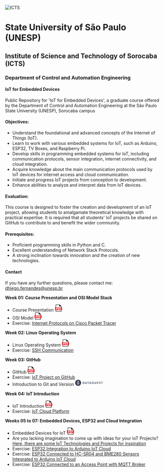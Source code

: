 ![ICTS](./images/unesp_sorocaba.jpg)
# State University of São Paulo (UNESP)
## Institute of Science and Technology of Sorocaba (ICTS)
### Department of Control and Automation Engineering
#### IoT for Embedded Devices
Public Repository for 'IoT for Embedded Devices', a graduate course offered by the Department of Control and Automation Engineering at the São Paulo State University (UNESP), Sorocaba campus

#### Objectives:
* Understand the foundational and advanced concepts of the Internet of Things (IoT).
* Learn to work with various embedded systems for IoT, such as Arduino, ESP32, TV Boxes, and Raspberry Pi.
* Develop skills in programming embedded systems for IoT, including communication protocols, sensor integration, internet connectivity, and cloud integration.
* Acquire knowledge about the main communication protocols used by IoT devices for internet access and cloud communication.
* Initiate and progress IoT projects from conception to development.
* Enhance abilities to analyze and interpret data from IoT devices.
#### Evaluation:
This course is designed to foster the creation and development of an IoT project, allowing students to amalgamate theoretical knowledge with practical expertise. It is required that all students' IoT projects be shared on GitHub to contribute to and benefit the wider community.

#### Prerequisites:
* Proficient programming skills in Python and C.
* Excellent understanding of Network Stack Protocols.
* A strong inclination towards innovation and the creation of new technologies.

#### Contact
If you have any further questions, please contact me: dhiego.fernandes@unesp.br

**Week 01: Course Presentation and OSI Model Stack** 
* Course Presentation <a href="lessons/week_01/week_01_Course_Presentation_IoT_Dhiego.pdf"> <img src="images/pdf_logo1.png" alt="PDF" width="23" height="23" /> </a>
* OSI Model <a href="lessons/week_01/week_01_OSI_Model_IoT_Dhiego.pdf"> <img src="images/pdf_logo1.png" alt="PDF" width="23" height="23" /> </a>
* Exercise: [Internet Protocols on Cisco Packet Tracer](lessons/week_01/sources/) 

**Week 02: Linux Operating System** 
* Linux Operating System <a href="lessons/week_02/week_02_Linux_Operating_System_IoT_Dhiego.pdf"> <img src="images/pdf_logo1.png" alt="PDF" width="23" height="23" /> </a>
* Exercise: [SSH Communication](lessons/week_02/sources) 

**Week 03: GitHub** 
* GitHub <a href="lessons/week_03/week_3_GitHub_IoT_Dhiego.pdf"> <img src="images/pdf_logo1.png" alt="PDF" width="23" height="23" /> </a>
* Exercise: [IoT Project on GitHub](lessons/week_03/sources) 
* Introduction to Git and Version <a href="https://www.dataquest.io/course/git-and-vcs/"> <img src="images/DQ-Logo.png" alt="PDF" width="90" height="20" /> </a>

**Week 04: IoT Introduction** 
* IoT Introduction <a href="lessons/week_04/week_4_IoT_Introduction_IoT_Dhiego.pdf"> <img src="images/pdf_logo1.png" alt="PDF" width="23" height="23" /> </a>
* Exercise: [IoT Cloud Platform](lessons/week_04/sources)

**Weeks 05 to 07: Embedded Devices, ESP32 and Cloud Integration** 
* Embedded Devices for IoT <a href="lessons/week_05/week_5_Embedded_Devices_for_IoT_IoT_Dhiego.pdf"> <img src="images/pdf_logo1.png" alt="PDF" width="23" height="23" /> </a>
* Are you lacking imagination to come up with ideas for your IoT Projects? [Here, there are some IoT Technologies and Projects for inspiration](lessons/week_07/sources/Inspiring_IoT/)
* Exercise: [ESP32 Integration to Arduino IoT Cloud](lessons/week_05/sources)
* Exercise: [ESP32 Connected to HC-SR04 and BME280 Sensors Integrated to Arduino IoT Cloud](lessons/week_06/sources)
* Exercise: [ESP32 Connected to an Access Point with MQTT Broker](lessons/week_07/sources)
